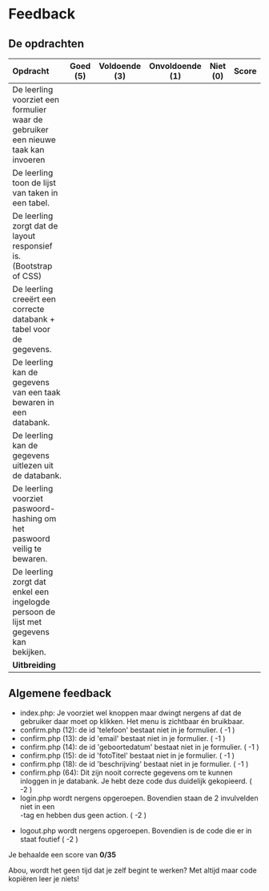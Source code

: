 
# Feedback #
## De opdrachten ##
| Opdracht | Goed (5) | Voldoende (3) | Onvoldoende (1) | Niet (0) | Score  |
| :------- | :---: | :---------: | :-----------: | :----: |---:|
| De leerling voorziet een formulier waar de gebruiker een nieuwe taak kan invoeren | | | | | |
| De leerling toon de lijst van taken in een tabel.  | | | | | |
| De leerling zorgt dat de layout responsief is. (Bootstrap of CSS)  | | | | | |
| De leerling creeërt een correcte databank + tabel voor de gegevens. | | | | | |
| De leerling kan de gegevens van een taak bewaren in een databank. | | | | | |
| De leerling kan de gegevens uitlezen uit de databank. | | | | | |
| De leerling voorziet paswoord-hashing om het paswoord veilig te bewaren.  | | | | | |
| De leerling zorgt dat enkel een ingelogde persoon de lijst met gegevens kan bekijken. | | | | | |
| **Uitbreiding**|



## Algemene feedback ##
* index.php: Je voorziet wel knoppen maar dwingt nergens af dat de gebruiker daar moet op klikken. Het menu is zichtbaar én bruikbaar.
* confirm.php (12): de id 'telefoon' bestaat niet in je formulier. ( -1 )
* confirm.php (13): de id 'email' bestaat niet in je formulier. ( -1 )
* confirm.php (14): de id 'geboortedatum' bestaat niet in je formulier. ( -1 )
* confirm.php (15): de id 'fotoTitel' bestaat niet in je formulier. ( -1 )
* confirm.php (18): de id 'beschrijving' bestaat niet in je formulier. ( -1 )
* confirm.php (64): Dit zijn nooit correcte gegevens om te kunnen inloggen in je databank. Je hebt deze code dus duidelijk gekopieerd. ( -2 )
* login.php wordt nergens opgeroepen. Bovendien staan de 2 invulvelden niet in een <form>-tag en hebben dus geen action. ( -2 )
* logout.php wordt nergens opgeroepen. Bovendien is de code die er in staat foutief ( -2 )

Je behaalde een score van __0/35__

Abou, wordt het geen tijd dat je zelf begint te werken? Met altijd maar code kopiëren leer je niets!

